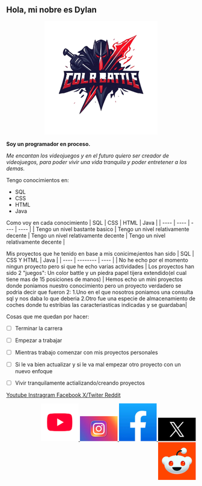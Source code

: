 ## Hola, mi nobre es Dylan

<p align=center>
  <img src="https://github.com/Dylan-DN/Dylan-DN/blob/main/Logo-removebg-preview.png" alt="logo" width="300"/>
</p>

**Soy un programador en proceso.**

*Me encantan los videojuegos y en el futuro quiero ser creador de videojuegos, para poder vivir una vida tranquila y poder entretener a los demas.*

Tengo conocimientos en:
  - SQL
  - CSS
  - HTML
  - Java

Como voy en cada conocimiento
| SQL | CSS | HTML | Java |
| ---- | ---- | ---- | ---- | 
| Tengo un nivel bastante basico | Tengo un nivel relativamente decente | Tengo un nivel relativamente decente | Tengo un nivel relativamente decente |

Mis proyectos que he tenido en base a mis conicime¡ientos han sido
| SQL | CSS Y HTML | Java |
| ---- | -------- | ---- | 
| No he echo por el momento ningun proyecto pero si que he echo varias actividades | Los proyectos han sido 2 "juegos": Un color battle y un piedra papel tijera extendido(el cual tiene mas de 15 posiciones de manos) | Hemos echo un mini proyectos donde poniamos nuestro conocimiento pero un proyecto verdadero se podria decir que fueron 2: 1.Uno en el que nosotros poniamos una consulta sql y nos daba lo que deberia 2.Otro fue una especie de almacenamiento de coches donde tu estribias las caracteriasticas indicadas y se guardaban|

Cosas que me quedan por hacer:
- [ ] Terminar la carrera
- [ ] Empezar a trabajar
- [ ] Mientras trabajo comenzar con mis proyectos personales
- [ ] Si le va bien actualizar y si le va mal empezar otro proyecto con un nuevo enfoque
- [ ] Vivir tranquilamente actializando/creando proyectos


<p align=left>
  <a href="https://www.youtube.com/?app=desktop&hl=es"> Youtube </a>
  <a href="https://www.instagram.com/"> Instragram </a>
  <a href="https://www.facebook.com/?locale=es_ES"> Facebook </a>
  <a href="https://x.com/home"> X/Twiter </a>
  <a href="https://www.reddit.com/"> Reddit </a>
</p>

<p align=right>
  <a href="https://www.youtube.com/?app=desktop&hl=es">
    <img src="https://github.com/Dylan-DN/Dylan-DN/blob/main/Youtube.png" alt="Youtube" width="100"/>
  </a>
  <a href="https://www.instagram.com/">
    <img src="https://github.com/Dylan-DN/Dylan-DN/blob/main/Insta.jpg" alt="Instragram" width="100"/>
  </a>
  <a href="https://www.facebook.com/?locale=es_ES">
    <img src="https://github.com/Dylan-DN/Dylan-DN/blob/main/Facebook.jpg" alt="Facebook" width="100"/>
  </a>
  <a href="https://x.com/home">
    <img src="https://github.com/Dylan-DN/Dylan-DN/blob/main/x.png" alt="X/Twiter" width="100"/>
  </a>
  <a href="https://www.reddit.com/">
    <img src="https://github.com/Dylan-DN/Dylan-DN/blob/main/Reddit.jpg" alt="Reddit" width="100"/>
  </a>
</p>

